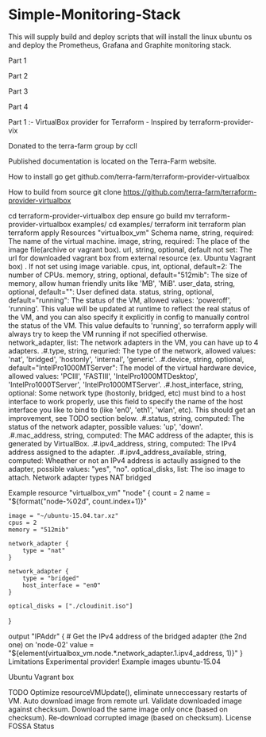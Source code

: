 # Simple-Monitoring-Stack
This will supply build and deploy scripts that will install the linux ubuntu os and deploy the Prometheus, Grafana and Graphite monitoring stack.

Part 1

Part 2

Part 3

Part 4

Part 1 :- VirtualBox provider for Terraform - Inspired by terraform-provider-vix

Donated to the terra-farm group by ccll

Published documentation is located on the Terra-Farm website.

How to install
go get github.com/terra-farm/terraform-provider-virtualbox

How to build from source
git clone https://github.com/terra-farm/terraform-provider-virtualbox

cd terraform-provider-virtualbox
dep ensure
go build
mv terraform-provider-virtualbox examples/
cd examples/
terraform init
terraform plan
terraform apply
Resources
"virtualbox_vm"
Schema
name, string, required: The name of the virtual machine.
image, string, required: The place of the image file(archive or vagrant box).
url, string, optional, default not set: The url for downloaded vagrant box from external resource (ex. Ubuntu Vagrant box) . If not set using image variable.
cpus, int, optional, default=2: The number of CPUs.
memory, string, optional, default="512mib": The size of memory, allow human friendly units like 'MB', 'MiB'.
user_data, string, optional, default="": User defined data.
status, string, optional, default="running": The status of the VM, allowed values: 'poweroff', 'running'. This value will be updated at runtime to reflect the real status of the VM, and you can also specify it explicitly in config to manually control the status of the VM. This value defaults to 'running', so terraform apply will always try to keep the VM running if not specified otherwise.
network_adapter, list: The network adapters in the VM, you can have up to 4 adapters.
.#.type, string, requried: The type of the network, allowed values: 'nat', 'bridged', 'hostonly', 'internal', 'generic'.
.#.device, string, optional, default="IntelPro1000MTServer": The model of the virtual hardware device, allowed values: 'PCIII', 'FASTIII', 'IntelPro1000MTDesktop', 'IntelPro1000TServer', 'IntelPro1000MTServer'.
.#.host_interface, string, optional: Some network type (hostonly, bridged, etc) must bind to a host interface to work properly, use this field to specify the name of the host interface you like to bind to (like 'en0', 'eth1', 'wlan', etc). This should get an improvement, see TODO section below.
.#.status, string, computed: The status of the network adapter, possible values: 'up', 'down'.
.#.mac_address, string, computed: The MAC address of the adapter, this is generated by VirtualBox.
.#.ipv4_address, string, computed: The IPv4 address assigned to the adapter.
.#.ipv4_address_available, string, computed: Wheather or not an IPv4 address is actaully assigned to the adapter, possible values: "yes", "no".
optical_disks, list: The iso image to attach.
Network adapter types
 NAT
 bridged

Example
resource "virtualbox_vm" "node" {
    count = 2
    name = "${format("node-%02d", count.index+1)}"

    image = "~/ubuntu-15.04.tar.xz"
    cpus = 2
    memory = "512mib"

    network_adapter {
        type = "nat"
    }

    network_adapter {
        type = "bridged"
        host_interface = "en0"
    }

    optical_disks = ["./cloudinit.iso"]
}

output "IPAddr" {
    # Get the IPv4 address of the bridged adapter (the 2nd one) on 'node-02'
    value = "${element(virtualbox_vm.node.*.network_adapter.1.ipv4_address, 1)}"
}
Limitations
Experimental provider!
Example images
ubuntu-15.04

Ubuntu Vagrant box

TODO
 Optimize resourceVMUpdate(), eliminate unneccessary restarts of VM.
 Auto download image from remote url.
 Validate downloaded image against checksum.
 Download the same image only once (based on checksum).
 Re-download corrupted image (based on checksum).
License
FOSSA Status
